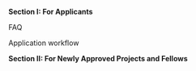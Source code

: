 **Section I: For Applicants**

FAQ

Application workflow

**Section II: For Newly Approved Projects and Fellows**

